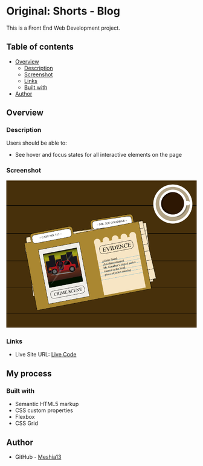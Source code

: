# Original: Shorts - Blog

This is a Front End Web Development project.

## Table of contents

- [Overview](#overview)
  - [Description](#description)
  - [Screenshot](#screenshot)
  - [Links](#links)
  - [Built with](#built-with)
- [Author](#author)


## Overview

### Description

Users should be able to:

- See hover and focus states for all interactive elements on the page

### Screenshot


<img src="/assets/images/CaseFile.png">

### Links

- Live Site URL: [Live Code](https://meshia13.github.io/original-shorts-blog/)

## My process

### Built with

- Semantic HTML5 markup
- CSS custom properties
- Flexbox
- CSS Grid


## Author

- GitHub - [Meshia13](https://github.com/Meshia13)
